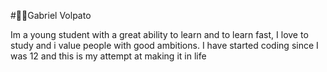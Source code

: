 #👩‍💻Gabriel Volpato

Im a young student with a great ability to learn and to learn fast, I love to study and i value people with good ambitions. I have started coding since I was 12 and this is my attempt at making it in life
